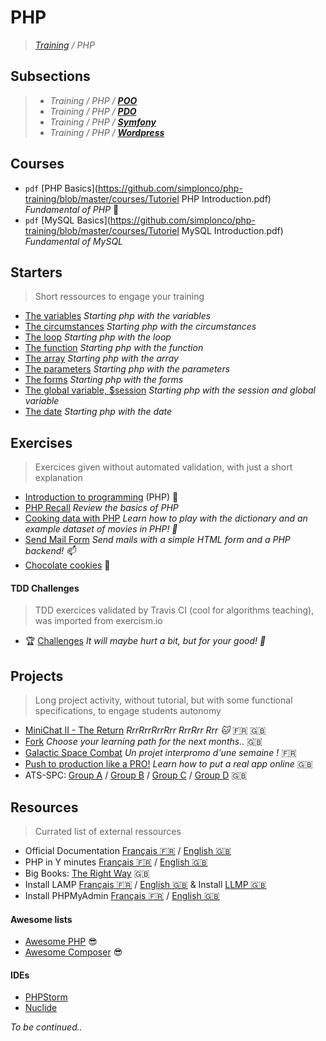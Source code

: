 # PHP
>_[Training](https://github.com/simplonco/training) / PHP_

## Subsections

> * _Training / PHP / **[POO](https://github.com/simplonco/poo-training)**_
> * _Training / PHP / **[PDO](https://github.com/simplonco/pdo-training)**_
> * _Training / PHP / **[Symfony](https://github.com/simplonco/symfony-training)**_
> * _Training / PHP / **[Wordpress](https://github.com/simplonco/wordpress-training)**_

## Courses

* `pdf` [PHP Basics](https://github.com/simplonco/php-training/blob/master/courses/Tutoriel PHP Introduction.pdf) _Fundamental of PHP_ :elephant:
* `pdf` [MySQL Basics](https://github.com/simplonco/php-training/blob/master/courses/Tutoriel MySQL Introduction.pdf) _Fundamental of MySQL_

## Starters

> Short ressources to engage your training

* [The variables](https://github.com/simplonco/php-exercises-variable) _Starting php with the variables_
* [The circumstances](https://github.com/simplonco/php-exercises-circumstances) _Starting php with the circumstances_
* [The loop](https://github.com/simplonco/php-exercises-loop) _Starting php with the loop_
* [The function](https://github.com/simplonco/php-exercises-function) _Starting php with the function_
* [The array](https://github.com/simplonco/php-exercises-array) _Starting php with the array_
* [The parameters](https://github.com/simplonco/php-exercises-paramUrl) _Starting php with the parameters_
* [The forms](https://github.com/simplonco/php-exercises-form) _Starting php with the forms_
* [The global variable, $session](https://github.com/simplonco/php-exercises-globalVariable) _Starting php with the session and global variable_
* [The date](https://github.com/simplonco/php-exercises-date) _Starting php with the date_

## Exercises

> Exercices given without automated validation, with just a short explanation

* [Introduction to programming](https://github.com/simplonco/php-introduction) (PHP) :elephant:
* [PHP Recall](https://github.com/simplonco/php-training-base) _Review the basics of PHP_
* [Cooking data with PHP](https://github.com/simplonco/php-cooking-data) _Learn how to play with the dictionary and an example dataset of movies in PHP! :egg:_
* [Send Mail Form](https://github.com/simplonco/php-send-mail-form) _Send mails with a simple HTML form and a PHP backend! :mailbox:_
* [Chocolate cookies](https://github.com/simplonco/chocolate-cookies) :cookie:

#### TDD Challenges

> TDD exercices validated by Travis CI (cool for algorithms teaching), was imported from exercism.io

* :trophy: [Challenges](https://github.com/simplonco/php-challenges) _It will maybe hurt a bit, but for your good! :cactus:_

## Projects

> Long project activity, without tutorial, but with some functional specifications, to engage students autonomy

* [MiniChat II - The Return](https://github.com/simplonco/project-minichat-II-the-return/) _RrrRrrRrrRrr RrrRrr Rrr :cat:_ :fr: :gb:
* [Fork](https://github.com/simplonco/fork) _Choose your learning path for the next months.._ :gb:
* [Galactic Space Combat](https://github.com/simplonco/galactic-space-combat) _Un projet interpromo d'une semaine !_ :fr:
* [Push to production like a PRO!](https://github.com/simplonco/push-me-to-prod-like-a-pro) _Learn how to put a real app online_ :gb:
* ATS-SPC: [Group A](https://github.com/simplonco/ATS-SPC-A) / [Group B](https://github.com/simplonco/ATS-SPC-B) / [Group C](https://github.com/simplonco/ATS-SPC-C) / [Group D](https://github.com/simplonco/ATS-SPC-D) :gb:

## Resources

> Currated list of external ressources

* Official Documentation [Français :fr:](http://php.net/manual/fr/index.php) / [English :gb:](http://php.net/manual/en/index.php)
* PHP in Y minutes [Français :fr:](https://learnxinyminutes.com/docs/fr-fr/php/) / [English :gb:](https://learnxinyminutes.com/docs/php/)
* Big Books: [The Right Way](http://www.phptherightway.com/) :gb:
* Install LAMP [Français :fr:](https://doc.ubuntu-fr.org/lamp) / [English :gb:](https://www.digitalocean.com/community/tutorials/how-to-install-linux-apache-mysql-php-lamp-stack-on-ubuntu-16-04) & Install [LLMP :gb:](https://www.digitalocean.com/community/tutorials/how-to-install-the-llmp-stack-linux-lighttpd-mysql-and-php-on-ubuntu-12-04)
* Install PHPMyAdmin [Français :fr:](https://doc.ubuntu-fr.org/phpmyadmin) / [English :gb:](https://www.digitalocean.com/community/tutorials/how-to-install-and-secure-phpmyadmin-on-ubuntu-16-04)

#### Awesome lists

* [Awesome PHP](https://github.com/ziadoz/awesome-php) :sunglasses:
* [Awesome Composer](https://github.com/jakoch/awesome-composer) :sunglasses:

#### IDEs

* [PHPStorm](https://www.jetbrains.com/phpstorm/)
* [Nuclide](https://nuclide.io/)

_To be continued.._
